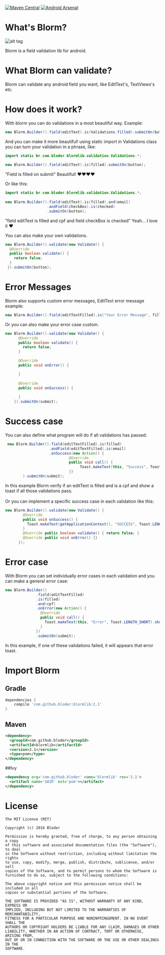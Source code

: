 [![Maven Central](https://maven-badges.herokuapp.com/maven-central/com.github.bloder/blormlib/badge.svg)](https://maven-badges.herokuapp.com/maven-central/com.github.bloder/blormlib) [![Android Arsenal](https://img.shields.io/badge/Android%20Arsenal-Blorm-green.svg?style=true)](https://android-arsenal.com/details/1/3874)

# What's Blorm?

![alt tag](http://www.clipartbest.com/cliparts/dc7/ed7/dc7ed74Gi.png)

 Blorm is a field validation lib for android.
 
# What Blorm can validate?
 
 Blorm can validate any android field you want, like EditText's, TextViews's etc.

# How does it work?

With blorm you can do validations in a most beautiful way. Example:
 ```java
new Blorm.Builder().field(editText).is(Validations.filled).submitOn(button); 
 ```
And you can make it more beautiful! using static import in Validations class you can turn your validation in a phrase,
like:
```java
import static br.com.bloder.blormlib.validation.Validations.*;
 
new Blorm.Builder().field(editText).is(filled).submitOn(button);
```
"Field is filled on submit" Beautiful! :heart::heart::heart::heart:

Or like this:

```java
import static br.com.bloder.blormlib.validation.Validations.*;
 
new Blorm.Builder().field(editText).is(filled).and(email)
                   .andField(checkBox).is(checked)
                   .submitOn(button);
```
"field editText is filled and cpf and field checkBox is checked" Yeah... I love it :heart:

You can also make your own validations.
```java
new Blorm.Builder().validate(new Validate() {
  @Override
  public boolean validate() {
    return false;
  }
 }).submitOn(button);
```

# Error Messages

Blorm also supports custom error messages, EditText error message example:

```java
new Blorm.Builder().field(editTextFilled).is("Your Error Message", filled).submitOn(submit);
```
Or you can also make your error case custom.

```java
new Blorm.Builder().validate(new Validate() {
      @Override
      public boolean validate() {
        return false;
      }

      @Override
      public void onError() {

      }
      
      @Override
      public void onSuccess() {
          
      }
    }).submitOn(submit);
```

# Success case

You can also define what program will do if all validations has passed:

```java
 new Blorm.Builder().field(editTextFilled).is(filled)
                    .andField(editTextFilled).is(email)
                    .onSuccess(new Action() {
                             @Override
                             public void call() {
                                  Toast.makeText(this, "Success", Toast.LENGTH_SHORT).show();
                             }}
        ).submitOn(submit);
```

In this example Blorm verify if an editText is filled and is a cpf and show a toast if all those validations pass.
<br><br>
Or you can implement a specific success case in each validation like this:

```java
new Blorm.Builder().validate(new Validate() {
        @Override
        public void onSuccess() {
          Toast.makeText(getApplicationContext(), "SUCCESS", Toast.LENGTH_SHORT).show();
        }
        @Override public boolean validate() { return false; }
        @Override public void onError() {}
      });
```

# Error case

With Blorm you can set individually error cases in each validation and you can make a general error case:

```java
new Blorm.Builder()
              .field(editTextFilled)
              .is(filled)
              .and(cpf)
              .onError(new Action() {
                @Override
                public void call() {
                  Toast.makeText(this, "Error", Toast.LENGTH_SHORT).show();
                }
              })
              .submitOn(submit);
```

In this example, if one of these validations failed, it will appears that error toast. 

# Import Blorm

## Gradle

```groovy
dependencies {
    compile 'com.github.bloder:blormlib:2.1'
}
```

## Maven
```xml
<dependency>
  <groupId>com.github.bloder</groupId>
  <artifactId>blormlib</artifactId>
  <version>2.1</version>
  <type>pom</type>
</dependency>
```
##Ivy

```xml
<dependency org='com.github.bloder' name='blormlib' rev='2.1'>
  <artifact name='$AID' ext='pom'></artifact>
</dependency>
```

# License

```
The MIT License (MIT)

Copyright (c) 2016 Bloder

Permission is hereby granted, free of charge, to any person obtaining a copy
of this software and associated documentation files (the "Software"), to deal
in the Software without restriction, including without limitation the rights
to use, copy, modify, merge, publish, distribute, sublicense, and/or sell
copies of the Software, and to permit persons to whom the Software is
furnished to do so, subject to the following conditions:

The above copyright notice and this permission notice shall be included in all
copies or substantial portions of the Software.

THE SOFTWARE IS PROVIDED "AS IS", WITHOUT WARRANTY OF ANY KIND, EXPRESS OR
IMPLIED, INCLUDING BUT NOT LIMITED TO THE WARRANTIES OF MERCHANTABILITY,
FITNESS FOR A PARTICULAR PURPOSE AND NONINFRINGEMENT. IN NO EVENT SHALL THE
AUTHORS OR COPYRIGHT HOLDERS BE LIABLE FOR ANY CLAIM, DAMAGES OR OTHER
LIABILITY, WHETHER IN AN ACTION OF CONTRACT, TORT OR OTHERWISE, ARISING FROM,
OUT OF OR IN CONNECTION WITH THE SOFTWARE OR THE USE OR OTHER DEALINGS IN THE
SOFTWARE.
```
